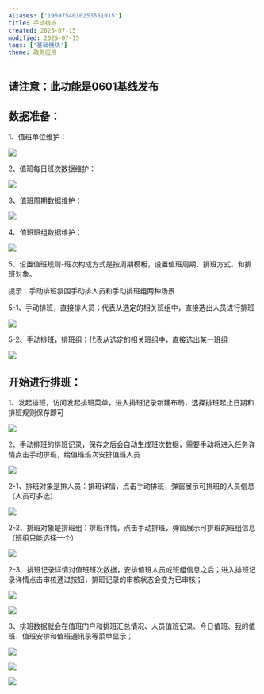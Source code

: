 ```yaml
---
aliases: ["1969754010253551015"]
title: 手动排班
created: 2025-07-15
modified: 2025-07-15
tags: ['基础模块']
theme: 政务应用
---
```


## 请注意：此功能是0601基线发布

## 数据准备：

1、值班单位维护：

![](d629c76eadb740751caad4944fafa414.jpg)

2、值班每日班次数据维护：

![](ab6dfc5528d350a13e6eb919264289e1.jpg)

3、值班周期数据维护：

![](059bd9fcec17142943fb43edd51b7f3a.jpg)

4、值班班组数据维护：

![](ea6ea5df9b957083d758e5feb39c2e3f.jpg)

5、设置值班规则-班次构成方式是按周期模板，设置值班周期、排班方式、和排班对象。

提示：手动排班氛围手动排人员和手动排班组两种场景

5-1、手动排班，直接排人员；代表从选定的相关班组中，直接选出人员进行排班

![](da2e5876b97eb454e5b945f97d5fae13.jpg)

5-2、手动排班，排班组；代表从选定的相关班组中，直接选出某一班组

![](b538b747af49a910feba275313c65e72.jpg)

## 开始进行排班：

1、发起排班，访问发起排班菜单，进入排班记录新建布局，选择排班起止日期和排班规则保存即可

![](06361c9444b65c68b0d70e0b5ebb76fd.jpg)

2、手动排班的排班记录，保存之后会自动生成班次数据，需要手动将进入任务详情点击手动排班，给值班班次安排值班人员

![](483dca1bd22aceb86d2f8075faa350ff.jpg)

2-1、排班对象是排人员：排班详情，点击手动排班，弹窗展示可排班的人员信息（人员可多选）

![](362adb0b0512861257ec2eeddbef1a8a.jpg)

2-2、排班对象是排班组：排班详情，点击手动排班，弹窗展示可排班的班组信息（班组只能选择一个）

![](3c812358d712a52dcc394a7289a14cd3.jpg)

2-3、排班记录详情对值班班次数据，安排值班人员或班组信息之后；进入排班记录详情点击审核通过按钮，排班记录的审核状态会变为已审核；

![](b1c62415d678b2311314810bc2c1ce94.jpg)

![](63420a6d39617571ac5a746509b4d152.jpg)

3、排班数据就会在值班门户和排班汇总情况、人员值班记录、今日值班、我的值班、值班安排和值班通讯录等菜单显示；

![](e53f674a59e894140f53c49d2d1ec0d9.jpg)

![](1f587d5d93208a60f0d80ba222c8fa74.jpg)

![](11e245007cd31441b1655f77c45374c4.jpg)